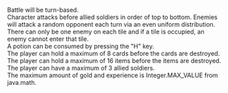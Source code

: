 Battle will be turn-based.  
Character attacks before allied soldiers in order of top to bottom. 
Enemies will attack a random opponent each turn via an even uniform distribution.  
There can only be one enemy on each tile and if a tile is occupied, an enemy cannot enter that tile.  
A potion can be consumed by pressing the "H" key.  
The player can hold a maximum of 8 cards before the cards are destroyed.  
The player can hold a maximum of 16 items before the items are destroyed.  
The player can have a maximum of 3 allied soldiers.  
The maximum amount of gold and experience is Integer.MAX_VALUE from java.math.